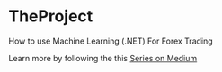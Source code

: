 # TheProject
How to use Machine Learning (.NET) For Forex Trading

Learn more by following the this [Series on Medium](https://medium.com/@Mbithy/how-to-use-machine-learning-net-for-currency-trading-pt-1-6e238c484e6e)
